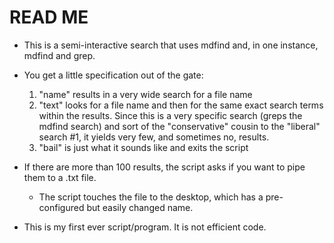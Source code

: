 # READ ME

* This is a semi-interactive search that uses mdfind and, in one instance, mdfind and grep. 

* You get a little specification out of the gate:
	1. "name" results in a very wide search for a file name
	2. "text" looks for a file name and then for the same exact search terms within the results. Since this is a very specific search (greps the mdfind search) and sort of the "conservative" cousin to the "liberal" search #1, it yields very few, and sometimes no, results. 
	3. "bail" is just what it sounds like and exits the script

* If there are more than 100 results, the script asks if you want to pipe them to a .txt file. 
	* The script touches the file to the desktop, which has a pre-configured but easily changed name.  

* This is my first ever script/program. It is not efficient code. 
